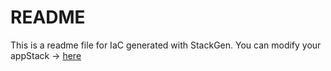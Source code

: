# README
This is a readme file for IaC generated with StackGen.
You can modify your appStack -> [here](http://main.dev.stackgen.com/appstacks/6140268f-5d7e-4dbe-9758-0731ad3ef284)
